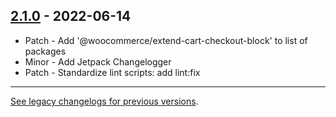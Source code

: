 ## [2.1.0](https://www.npmjs.com/package/@woocommerce/components/v/2.1.0) - 2022-06-14

-   Patch - Add '@woocommerce/extend-cart-checkout-block' to list of packages
-   Minor - Add Jetpack Changelogger
-   Patch - Standardize lint scripts: add lint:fix

---

[See legacy changelogs for previous versions](https://github.com/woocommerce/woocommerce/blob/68581955106947918d2b17607a01bdfdf22288a9/packages/js/dependency-extraction-webpack-plugin/CHANGELOG.md).
